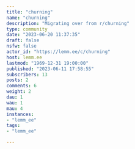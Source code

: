```yaml
---
title: "churning" 
name: "churning"
description: "Migrating over from r/churning"
type: community
date: "2023-06-20 11:37:35"
draft: false
nsfw: false
actor_id: "https://lemm.ee/c/churning"
host: lemm.ee
lastmod: "1969-12-31 19:00:00"
published: "2023-06-11 17:58:55"
subscribers: 13
posts: 2
comments: 6
weight: 2
dau: 1
wau: 1
mau: 4
instances:
- "lemm_ee"
tags: 
- "lemm_ee"

---
```

